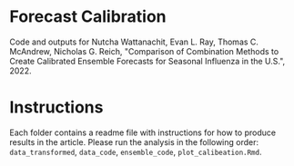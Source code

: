 # Forecast Calibration
Code and outputs for Nutcha Wattanachit, Evan L. Ray, Thomas C. McAndrew, Nicholas G. Reich, "Comparison of Combination Methods to Create Calibrated Ensemble Forecasts for Seasonal Influenza in the U.S.", 2022.

# Instructions
Each folder contains a readme file with instructions for how to produce results in the article. Please run the analysis in the following order: `data_transformed`, `data_code`, `ensemble_code`, `plot_calibeation.Rmd`.
